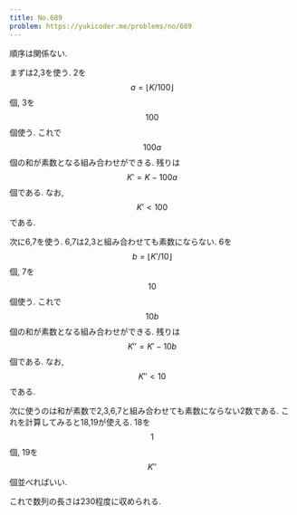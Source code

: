 ```yaml
---
title: No.689
problem: https://yukicoder.me/problems/no/689
---
```

順序は関係ない.

まずは2,3を使う. 2を $$ a = \lfloor K/100 \rfloor $$ 個, 3を $$ 100 $$ 個使う. これで $$ 100a $$ 個の和が素数となる組み合わせができる. 残りは $$ K' = K-100a $$ 個である. なお, $$ K' \lt 100 $$ である.

次に6,7を使う. 6,7は2,3と組み合わせても素数にならない. 6を $$ b = \lfloor K'/10 \rfloor $$ 個, 7を $$ 10 $$ 個使う. これで $$ 10b $$ 個の和が素数となる組み合わせができる. 残りは $$ K'' = K'-10b $$ 個である. なお, $$ K'' \lt 10 $$ である.

次に使うのは和が素数で2,3,6,7と組み合わせても素数にならない2数である. これを計算してみると18,19が使える. 18を $$ 1 $$ 個, 19を $$ K'' $$ 個並べればいい.

これで数列の長さは230程度に収められる.
